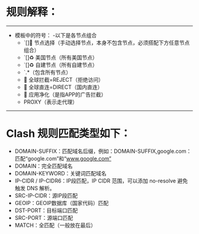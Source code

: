 # 规则解释：
---

- 模板中的符号：
 -以下是各节点组合  
   - `[]🚀 节点选择（手动选择节点，本身不包含节点，必须搭配下方任意节点组合）
   - `[]♻️ 美国节点（所有美国节点）
   - `[]♻️ 自建节点（所有自建节点）
   - `.*（包含所有节点）
   - 🛑 全球拦截=REJECT（拒绝访问）
   - 🎯 全球直连=DIRECT（国内直连）
   - 🍃 应用净化（是指APP的广告拦截）
   - PROXY（表示走代理）

---

# Clash 规则匹配类型如下：

- DOMAIN-SUFFIX：匹配域名后缀，例如：DOMAIN-SUFFIX,google.com：匹配“google.com”和“www.google.com”
- DOMAIN：完全匹配域名
- DOMAIN-KEYWORD：关键词匹配域名
- IP-CIDR / IP-CIDR6：IP段匹配，IP CIDR 范围，可以添加 no-resolve 避免触发 DNS 解析。
- SRC-IP-CIDR：源IP段匹配
- GEOIP：GEOIP数据库（国家代码）匹配
- DST-PORT：目标端口匹配
- SRC-PORT：源端口匹配
- MATCH：全匹配（一般放在最后）

